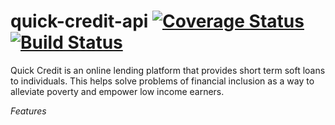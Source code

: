 

# quick-credit-api [![Coverage Status](https://coveralls.io/repos/github/smugabekazi/quick-credit-api/badge.svg?branch=develop)](https://coveralls.io/github/smugabekazi/quick-credit-api?branch=develop) [![Build Status](https://travis-ci.org/smugabekazi/quick-credit-api.svg?branch=develop)](https://travis-ci.org/smugabekazi/quick-credit-api)

Quick Credit is an online lending platform that provides short term soft loans to individuals. This helps solve problems of financial inclusion as a way to alleviate poverty and empower low income earners.

*Features*

